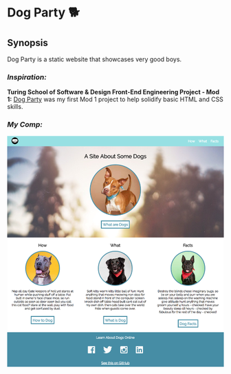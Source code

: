# Dog Party 🐕

## Synopsis

Dog Party is a static website that showcases very good boys. 

### *Inspiration:* 

**Turing School of Software & Design Front-End Engineering Project - Mod 1:** [Dog Party](http://frontend.turing.io/lessons/module-1/html-1) was my first Mod 1 project to help solidify basic HTML and CSS skills. 

### *My Comp:* 

![Main Screen](./images/main.png)

